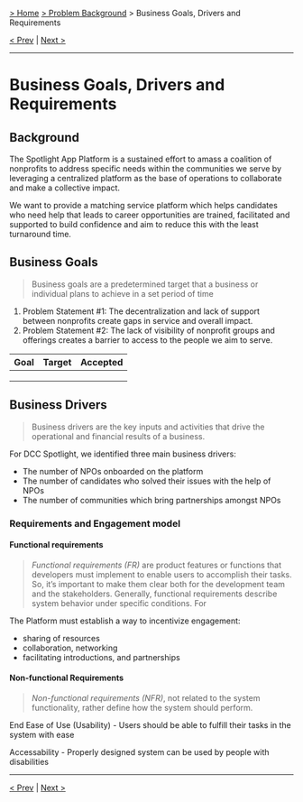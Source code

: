 [> Home](../README.md) [> Problem Background](README.md) > Business Goals, Drivers and Requirements

[< Prev](README.md)  |  [Next >](1.2.StakeholderConcerns.md)

---

# Business Goals, Drivers and Requirements

## Background

The Spotlight App Platform is a sustained effort to amass a coalition of nonprofits to address specific needs within the communities we serve by leveraging a centralized platform as the base of operations to collaborate and make a collective impact.

We want to provide a matching service platform which helps candidates who need help that leads to career
opportunities are trained, facilitated and supported to build confidence and aim to reduce this with the least turnaround time.

## Business Goals

> Business goals are a predetermined target that a business or individual plans to achieve in a set period of time
> 
1. Problem Statement #1: The decentralization and lack of support between nonprofits create gaps in service and overall impact.
2. Problem Statement #2: The lack of visibility of nonprofit groups and offerings creates a barrier to access to the people we aim to serve.

| Goal   |      Target     |  Accepted |
|--------|:-------------:|------:|
|  |  |  |
|  |  |  |
|  |  |  |

## Business Drivers

> Business drivers are the key inputs and activities that drive the operational and financial results of a business.

For DCC Spotlight, we identified three main business drivers:
- The number of NPOs onboarded on the platform
- The number of candidates who solved their issues with the help of NPOs
- The number of communities which bring partnerships amongst NPOs

### Requirements and Engagement model

#### Functional requirements

> _Functional requirements (FR)_ are product features or functions that developers must implement to enable users to accomplish their tasks. So, it’s important to make them clear both for the development team and the stakeholders. Generally, functional requirements describe system behavior under specific conditions. For

The Platform must establish a way to incentivize engagement:

- sharing of resources
- collaboration, networking
- facilitating introductions, and partnerships

#### Non-functional Requirements

> _Non-functional requirements (NFR)_, not related to the system functionality, rather define how the system should perform.

End Ease of Use (Usability) - Users should be able to fulfill their tasks in the system with ease

Accessability - Properly designed system can be used by people with disabilities

---

[< Prev](README.md)  |  [Next >](1.3.ArchitectureAnalysis.md)
